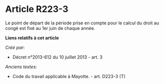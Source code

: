 # Article R223-3

Le point de départ de la période prise en compte pour le calcul du droit au congé est fixé au 1er juin de chaque année.

**Liens relatifs à cet article**

_Créé par_:

  - Décret n°2013-612 du 10 juillet 2013 - art. 3

_Anciens textes_:

  - Code du travail applicable à Mayotte. - art. D223-3 (T)
